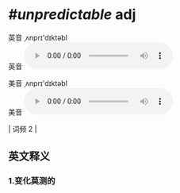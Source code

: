 # ***\#unpredictable*** adj
英音 ˌʌnprɪ'dɪktəbl  
英音
<audio src="./media/unpredictable1.aac" controls="controls"></audio>

美音 ˌʌnprɪ'dɪktəbl  
美音
<audio src="./media/unpredictable2.aac" controls="controls"></audio>



| 词频 2 |  

英文释义
---
### 1.**变化莫测的**  


